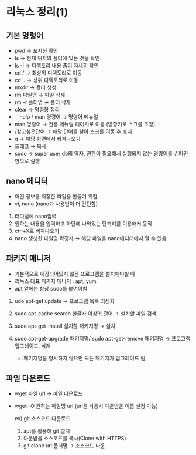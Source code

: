 # 리눅스 정리(1)

## 기본 명령어

- pwd → 포지션 확인
- ls → 현재 위치의 폴더에 있는 것들 확인
- ls -l → 디렉토리 내용 좀더 자세히 확인
- cd / → 최상위 디렉토리로 이동
- cd .. → 상위 디렉토리로 이동
- mkdir → 폴더 생성
- rm 파일명 → 파일 삭제
- rm -r 폴더명 → 폴더 삭제
- clear → 명령창 정리
- --help / man 명령어 → 명령어 메뉴얼
- man 명령어 →  전용 메뉴얼 페이지로 이동 (방향키로 스크롤 조정)
- /찾고싶은단어 →  해당 단어를 찾아 스크롤 이동 후 표시
- q → 해당 화면에서 빠져나오기
- 드래그 → 복사
- sudo → super user do의 약자, 권한이 필요해서 실행되지 않는 명령어를 슈퍼권한으로 실행

## nano 에디터

- 어떤 정보를 저장한 파일을 만들기 위함
- vi, nano (nano가 사용법이 더 간단함)
1. 터미널에 nano입력
2. 원하는 내용을 입력하고 하단에 나와있는 단축키를 이용해서 동작
3. ctrl+X로 빠져나오기
4. nano 생성한 파일명.확장자 → 해당 파일을 nano에디터에서 열 수 있음

## 패키지 매니저

- 기본적으로 내장되어있지 않은 프로그램을 설치해야할 때
- 리눅스 대표 패키지 매니저 : apt, yum
- apt 앞에는 항상 sudo를 붙여야함
1. udo apt-get update → 프로그램 목록 최신화
2. sudo apt-cache search 한글자 이상의 단어 → 설치할 파일 검색
3. sudo apt-get-install 설치할 패키지명 → 설치
4. sudo apt-get-upgrade 패키지명/ sudo apt-get-remove 패키지명 → 프로그램 업그레이드, 삭제
    
     * 패키지명을 명시하지 않으면 모든 패키지가 업그레이드 됨
    

## 파일 다운로드

- wget 파일 url → 파일 다운로드
- wget -O 원하는 파일명 url (url을 사용시 다운받을 이름 설정 가능)
    
    ex) git 소스코드 다운로드
    
    1. apt를 활용해 git 설치
    2. 다운받을 소스코드를 복사(Clone with HTTPS)
    3. git clone url 폴더명 → 소스코드 다운